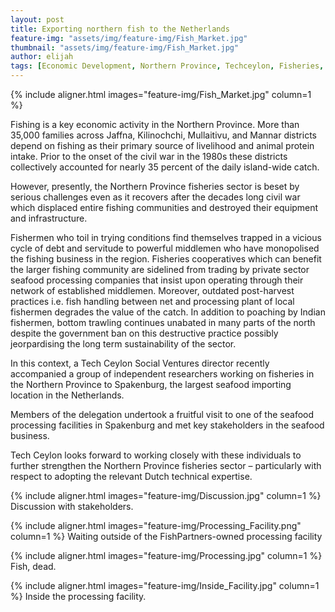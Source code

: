 ```yaml
---
layout: post
title: Exporting northern fish to the Netherlands
feature-img: "assets/img/feature-img/Fish_Market.jpg"
thumbnail: "assets/img/feature-img/Fish_Market.jpg"
author: elijah
tags: [Economic Development, Northern Province, Techceylon, Fisheries, Netherlands]
---
```


{% include aligner.html images="feature-img/Fish_Market.jpg" column=1 %}

Fishing is a key economic activity in the Northern Province. More than 35,000 families across Jaffna, Kilinochchi, Mullaitivu, and Mannar districts depend on fishing as their primary source of livelihood and animal protein intake. Prior to the onset of the civil war in the 1980s these districts collectively accounted for nearly 35 percent of the daily island-wide catch.

However, presently, the Northern Province fisheries sector is beset by serious challenges even as it recovers after the decades long civil war which displaced entire fishing communities and destroyed their equipment and infrastructure.

Fishermen who toil in trying conditions find themselves trapped in a vicious cycle of debt and servitude to powerful middlemen who have monopolised the fishing business in the region. Fisheries cooperatives which can benefit the larger fishing community are sidelined from trading by private sector seafood processing companies that insist upon operating through their network of established middlemen. Moreover, outdated post-harvest practices i.e. fish handling between net and processing plant of local fishermen degrades the value of the catch. In addition to poaching by Indian fishermen, bottom trawling continues unabated in many parts of the north despite the government ban on this destructive practice possibly jeorpardising the long term sustainability of the sector.

In this context, a Tech Ceylon Social Ventures director recently accompanied a group of independent researchers working on fisheries in the Northern Province to Spakenburg, the largest seafood importing location in the Netherlands.

Members of the delegation undertook a fruitful visit to one of the seafood processing facilities in Spakenburg and met key stakeholders in the seafood business.

Tech Ceylon looks forward to working closely with these individuals to further strengthen the Northern Province fisheries sector – particularly with respect to adopting the relevant Dutch technical expertise.

{% include aligner.html images="feature-img/Discussion.jpg" column=1 %}
Discussion with stakeholders.

{% include aligner.html images="feature-img/Processing_Facility.png" column=1 %}
Waiting outside of the FishPartners-owned processing facility

{% include aligner.html images="feature-img/Processing.jpg" column=1 %}
Fish, dead.

{% include aligner.html images="feature-img/Inside_Facility.jpg" column=1 %}
Inside the processing facility.